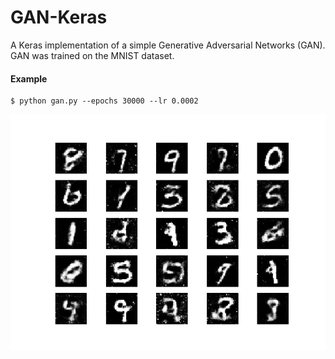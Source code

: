 # GAN-Keras
A Keras implementation of a simple Generative Adversarial Networks (GAN). GAN was trained on the MNIST dataset.

#### Example
```
$ python gan.py --epochs 30000 --lr 0.0002
```
<p align="center">
    <img src="https://github.com/alnasli/GAN-Keras/blob/master/29000.png" width="640"\>
</p>
